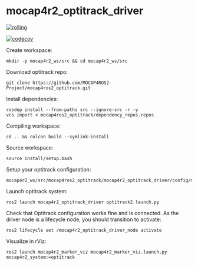 # mocap4r2_optitrack_driver

[![rolling](https://github.com/MOCAP4ROS2-Project/mocap4ros2_optitrack/actions/workflows/rolling.yaml/badge.svg)](https://github.com/MOCAP4ROS2-Project/mocap4ros2_optitrack/actions/workflows/rolling.yaml)

[![codecov](https://codecov.io/gh/MOCAP4ROS2-Project/mocap4r2_optitrack_driver/rolling/graph/badge.svg)](https://codecov.io/gh/MOCAP4ROS2-Project/mocap4r2_optitrack_driver)

Create workspace:
```
mkdir -p mocap4r2_ws/src && cd mocap4r2_ws/src
```
Download optitrack repo:
```
git clone https://github.com/MOCAP4ROS2-Project/mocap4ros2_optitrack.git
```
Install dependencies:
```
rosdep install --from-paths src --ignore-src -r -y
vcs import < mocap4ros2_optitrack/dependency_repos.repos
```
Compiling workspace:
```
cd .. && colcon build --symlink-install
```
Source workspace:
```
source install/setup.bash
```
Setup your optitrack configuration:
```
mocap4r2_ws/src/mocap4ros2_optitrack/mocap4r2_optitrack_driver/config/mocap4r2_optitrack_driver_params.yaml
```
Launch optitrack system:
```
ros2 launch mocap4r2_optitrack_driver optitrack2.launch.py
```
Check that Optitrack configuration works fine and is connected. As the driver node is a lifecycle node, you should transition to activate:
```
ros2 lifecycle set /mocap4r2_optitrack_driver_node activate
```
Visualize in rViz:
```
ros2 launch mocap4r2_marker_viz mocap4r2_marker_viz.launch.py mocap4r2_system:=optitrack
```
